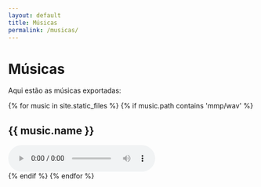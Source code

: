 ```yaml
---
layout: default
title: Músicas
permalink: /musicas/
---
```


# Músicas

Aqui estão as músicas exportadas:

{% for music in site.static_files %}
  {% if music.path contains 'mmp/wav' %}
    <div>
      <h2>{{ music.name }}</h2>
      <audio controls>
        <source src="{{ music.path | relative_url }}" type="audio/wav">
        Your browser does not support the audio element.
      </audio>
    </div>
  {% endif %}
{% endfor %}
